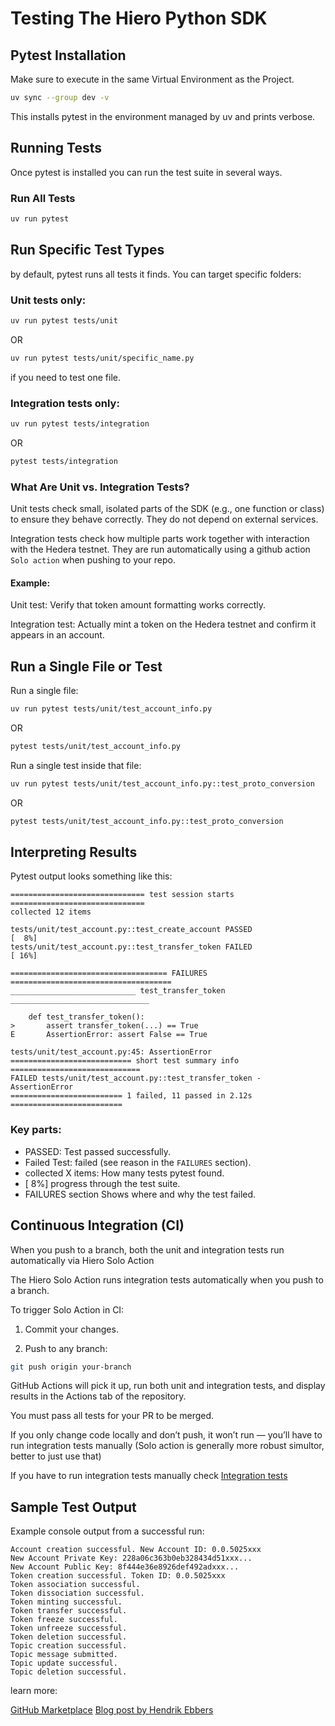 # Testing The Hiero Python SDK

## Pytest Installation

Make sure to execute in the same Virtual Environment as the Project.

```bash
uv sync --group dev -v
``` 
This installs pytest in the environment managed by uv and prints verbose.

## Running Tests

Once pytest is installed you can run the test suite in several ways.

### Run All Tests

```bash
uv run pytest
```

## Run Specific Test Types

by default, pytest runs all tests it finds. You can target specific folders:

### Unit tests only:

```bash
uv run pytest tests/unit
```

OR

```bash
uv run pytest tests/unit/specific_name.py
```
if you need to test one file.

### Integration tests only:

```bash
uv run pytest tests/integration
```

OR

```bash
pytest tests/integration
```
### What Are Unit vs. Integration Tests?

Unit tests check small, isolated parts of the SDK (e.g., one function or class) to ensure they behave correctly. They do not depend on external services.

Integration tests check how multiple parts work together with interaction with the Hedera testnet. They are run automatically using a github action `Solo action` when pushing to your repo.

#### Example:

Unit test: Verify that token amount formatting works correctly.

Integration test: Actually mint a token on the Hedera testnet and confirm it appears in an account.

## Run a Single File  or Test

Run a single file:
```bash
uv run pytest tests/unit/test_account_info.py
```

OR

```bash
pytest tests/unit/test_account_info.py
```

Run a single test inside that file:
```bash
uv run pytest tests/unit/test_account_info.py::test_proto_conversion
```

OR

```bash
pytest tests/unit/test_account_info.py::test_proto_conversion
```

## Interpreting Results
Pytest output looks something like this:

```
============================== test session starts ==============================
collected 12 items

tests/unit/test_account.py::test_create_account PASSED                   [  8%]
tests/unit/test_account.py::test_transfer_token FAILED                   [ 16%]

=================================== FAILURES ====================================
____________________________ test_transfer_token _______________________________

    def test_transfer_token():
>       assert transfer_token(...) == True
E       AssertionError: assert False == True

tests/unit/test_account.py:45: AssertionError
=========================== short test summary info =============================
FAILED tests/unit/test_account.py::test_transfer_token - AssertionError
========================= 1 failed, 11 passed in 2.12s =========================
```

### Key parts:
* PASSED: Test passed successfully.
* Failed Test: failed (see reason in the `FAILURES` section).
* collected X items: How many tests pytest found.
* [ 8%] progress through the test suite.
* FAILURES section Shows where and why the test failed.


## Continuous Integration (CI)
When you push to a branch, both the unit and integration tests run automatically via Hiero Solo Action

The Hiero Solo Action runs integration tests automatically when you push to a branch.

To trigger Solo Action in CI:

1. Commit your changes.

2. Push to any branch:
```bash
git push origin your-branch
```

GitHub Actions will pick it up, run both unit and integration tests, and display results in the Actions tab of the repository.

You must pass all tests for your PR to be merged.

If you only change code locally and don’t push, it won’t run — you’ll have to run integration tests manually (Solo action is generally more robust simultor, better to just use that)

If you have to run integration tests manually check [Integration tests](#integration-tests-only)

## Sample Test Output
Example console output from a successful run:
```
Account creation successful. New Account ID: 0.0.5025xxx
New Account Private Key: 228a06c363b0eb328434d51xxx...
New Account Public Key: 8f444e36e8926def492adxxx...
Token creation successful. Token ID: 0.0.5025xxx
Token association successful.
Token dissociation successful.
Token minting successful.
Token transfer successful.
Token freeze successful.
Token unfreeze successful.
Token deletion successful.
Topic creation successful.
Topic message submitted.
Topic update successful.
Topic deletion successful.
```

learn more:

[GitHub Marketplace](https://github.com/marketplace/actions/hiero-solo-action)
[Blog post by Hendrik Ebbers](https://dev.to/hendrikebbers/ci-for-hedera-based-projects-2nja)
